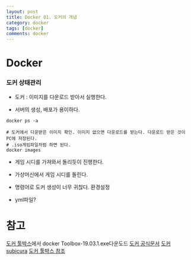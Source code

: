 ```yaml
---
layout: post
title: Docker 01. 도커의 개념
category: docker
tags: [docker]
comments: docker
---
```


# Docker


### 도커 상태관리

- 도커 : 이미지를 다운로드 받아서 실행한다.

- 서버의 생성, 배포가 용이하다.

```
docker ps -a

# 도커에서 다운받은 이미지 확인. 이미지 없으면 다운로드를 받는다. 다운로드 받은 것이 PC에 저장된다.
# .iso게임파일처럼 하면 된다.
docker images
```

- 게임 시디를 가져와서 돌리듯이 진행한다.

- 가상머신에서 게임 시디를 돌린다.



- 명령어로 도커 생성이 너무 귀찮다. 환경설정

- yml파일?

# 참고

[도커 툴박스](https://github.com/docker/toolbox/releases)에서 docker Toolbox-19.03.1.exe다운도드
[도커 공식문서](https://docs.docker.com/toolbox/toolbox_install_windows/)
[도커 subicura](https://subicura.com/2017/01/19/docker-guide-for-beginners-2.html)
[도커 툴박스 참조](https://jinyes-tistory.tistory.com/8)

